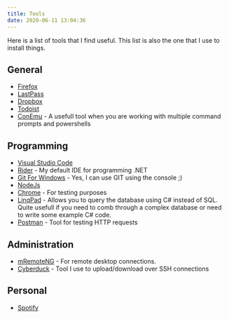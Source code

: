 ```yaml
---
title: Tools
date: 2020-06-11 13:04:36
---
```


Here is a list of tools that I find useful. This list is also the one that I use to install things.

## General
* [Firefox](https://www.mozilla.org/firefox/)
* [LastPass](http://lastpass.com/)
* [Dropbox](https://www.dropbox.com/)
* [Todoist](https://todoist.com/)
* [ConEmu](https://conemu.github.io/) - A usefull tool when you are working with multiple command prompts and powershells

## Programming
* [Visual Studio Code](https://code.visualstudio.com/)
* [Rider](https://www.jetbrains.com/rider/) - My default IDE for programming .NET
* [Git For Windows](https://git-scm.com/download/win) - Yes, I can use GIT using the console ;)
* [NodeJs](https://nodejs.org/)
* [Chrome](https://www.google.com/chrome/) - For testing purposes
* [LinqPad](https://www.linqpad.net/) - Allows you to query the database using C# instead of SQL. Quite usefull if you need to comb through a complex database or need to write some example C# code. 
* [Postman](https://www.postman.com/) - Tool for testing HTTP requests

## Administration
* [mRemoteNG](https://mremoteng.org) - For remote desktop connections.
* [Cyberduck](https://cyberduck.io/) - Tool I use to upload/download over SSH connections

## Personal
* [Spotify](https://www.spotify.com)
